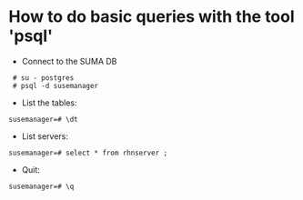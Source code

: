 # How to do basic queries with the tool 'psql'

- Connect to the SUMA DB
 ```
  # su - postgres
  # psql -d susemanager
 ```

- List the tables:

`susemanager=# \dt`

- List servers: 

`susemanager=# select * from rhnserver ;`

- Quit:

`susemanager=# \q`


